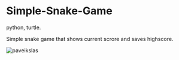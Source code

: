 # Simple-Snake-Game
python, turtle.

Simple snake game that shows current scrore and saves highscore.

![paveikslas](https://user-images.githubusercontent.com/51360361/226108546-1dbac5be-a8ab-4b34-9ae7-2756e2c542e8.png)
